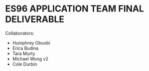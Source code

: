 # ES96 APPLICATION TEAM FINAL DELIVERABLE

Collaborators:
- Humphrey Obuobi
- Erica Budina 
- Tara Murty
- Michael Wong v2
- Cole Durbin

